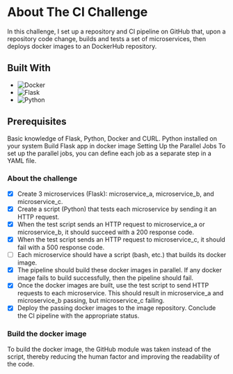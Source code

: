 # About The CI Challenge

In this challenge, I set up a repository and CI pipeline on GitHub that, upon a repository code change, builds and tests a set of microservices, then deploys docker images to an DockerHub repository.

## Built With

* ![Docker](https://img.shields.io/badge/docker-%230db7ed.svg?style=for-the-badge&logo=docker&logoColor=white)
* ![Flask](https://img.shields.io/badge/flask-%23000.svg?style=for-the-badge&logo=flask&logoColor=white)
* ![Python](https://img.shields.io/badge/python-3670A0?style=for-the-badge&logo=python&logoColor=ffdd54)

## Prerequisites

Basic knowledge of Flask, Python, Docker and CURL.
Python installed on your system
Build Flask app in docker image
Setting Up the Parallel Jobs
To set up the parallel jobs, you can define each job as a separate step in a YAML file.

### About the challenge

- [x] Create 3 microservices (Flask): microservice_a, microservice_b, and microservice_c.
- [x] Create a script (Python) that tests each microservice by sending it an HTTP request.
- [x] When the test script sends an HTTP request to microservice_a or microservice_b, it should succeed with a 200 response code.
- [x] When the test script sends an HTTP request to microservice_c, it should fail with a 500 response code.
- [ ] Each microservice should have a script (bash, etc.) that builds its docker image. 
- [x] The pipeline should build these docker images in parallel. 
If any docker image fails to build successfully, then the pipeline should fail.
- [x] Once the docker images are built, use the test script to send HTTP requests to each microservice. This should result in microservice_a and microservice_b passing, but microservice_c failing.
- [x] Deploy the passing docker images to the image repository.
Conclude the CI pipeline with the appropriate status.

### Build the docker image

To build the docker image, the GitHub module was taken instead of the script, thereby reducing the human factor and improving the readability of the code.